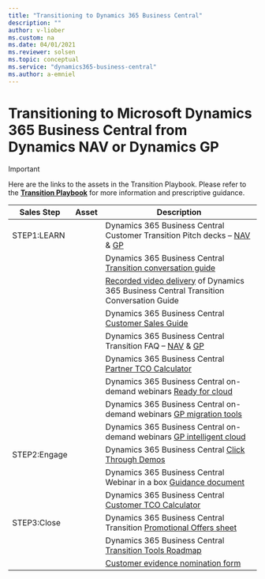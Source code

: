 ```yaml
---
title: "Transitioning to Dynamics 365 Business Central"
description: ""
author: v-liober
ms.custom: na
ms.date: 04/01/2021
ms.reviewer: solsen
ms.topic: conceptual
ms.service: "dynamics365-business-central"
ms.author: a-emniel
---
```


# Transitioning to Microsoft Dynamics 365 Business Central from Dynamics NAV or Dynamics GP

> [!IMPORTANT]  
> Here are the links to the assets in the Transition Playbook. Please refer to the [**Transition Playbook**](https://mbs.microsoft.com/Files/partner/365/SalesMarketing/TransitionPartnerPlaybook.pptx) for more information and prescriptive guidance.  

| **Sales Step** | **Asset** | **Description** |  
|----------------|-----------|-----------------|
| STEP1:LEARN | | Dynamics 365 Business Central Customer Transition Pitch decks – [NAV](https://mbs.microsoft.com/Files/partner/365/SalesMarketing/NAV_ShortPitchdeckcustomer.pptx) & [GP](https://mbs.microsoft.com/Files/partner/365/SalesMarketing/GP_ShortPitchdeckcustomer.pptx) |**Start here.** Become familiar with the three options for your existing customers. Use this pitch deck when you want to present a succinct pitch to the business decision makers in your customers’ organizations. This pitch will inform your customers about Microsoft’s Cloud vision in the age of digital transformation and what’s next for their ERP system. 
| | | Dynamics 365 Business Central [Transition conversation guide](https://mbs.microsoft.com/Files/partner/365/SalesMarketing/TransitionConversationGuide.pptx) | Use this guide when working with your customers to assess the next step for their ERP system. Learn how to ask insightful questions to determine your customer’s pain points and offer the best practical solution. This guide is meant for deeper discussions with supporting demos to win your customers’ trust. | 
| | | [Recorded video delivery](https://mbs.microsoft.com/Files/partner/365/SalesMarketing/TransitionConversationRecording/TransitionConversationRecording.mp4) of Dynamics 365 Business Central Transition Conversation Guide | Listen to Microsoft’s guidance on how to leverage the conversation guide to have the most insightful discussions with your customers. Use the talking points and questions in the recorded video to customize your discussions. | 
| | | Dynamics 365 Business Central [Customer Sales Guide](https://mbs.microsoft.com/Files/partner/365/SalesMarketing/TransitionSalesGuide.pptx) | Learn important key points regarding available options for existing on-premises customers. Learn the top frequently asked questions and transition offers to better enhance your conversations. *Bonus tip:* use this as a ‘cheat sheet’ for your sellers. |
| | | Dynamics 365 Business Central Transition FAQ – [NAV](https://mbs.microsoft.com/Files/partner/365/SalesMarketing/NAVpartnerFAQ.docx) & [GP](https://mbs.microsoft.com/Files/partner/365/SalesMarketing/GPpartnerFAQ.docx) | Learn the most frequently asked questions and how to handle common objections around transitioning to Business Central to be able to address them effectively with customers. | 
| | | Dynamics 365 Business Central [Partner TCO Calculator](https://mbs.microsoft.com/Files/partner/365/SalesMarketing/MicrosoftDynamicsNAVFinancialModel.xlsx) | Use this TCO calculator to visualize how transitioning to Business Central helps capitalize on the market opportunity and helps our partners seize the opportunities that transitioning to the cloud presents. | 
| | | Dynamics 365 Business Central on-demand webinars [Ready for cloud](https://msuspartner.eventbuilder.com/event?eventid=o1h8r5) | Learn how your customer expectations and needs are evolving - 86% of SMBs have listed digital transformation as their number one priority over the next twelve months, and actively evaluating Cloud options. Learn how to take advantage of this information in your customer conversations. | 
| | | Dynamics 365 Business Central on-demand webinars [GP migration tools](https://msuspartner.eventbuilder.com/event?eventid=b3i4g0&source=InsiderEmail) | Learn about available migration tools to help your customers move from Dynamics GP to Dynamics Business Central. Best suited for technical roles and conversations.
| | | Dynamics 365 Business Central on-demand webinars [GP intelligent cloud](https://msuspartner.eventbuilder.com/event?eventid=i2u0n2&source=InsiderEmail) | Learn about intelligent cloud insights and how customers can enable data replication from Dynamics GP solutions to Business Central cloud tenants, and take advantage of the Power Platform, Azure machine learning and other cloud services. Best suited for Technical roles. 
| STEP2:Engage | |Dynamics 365 Business Central [Click Through Demos](https://mbs.microsoft.com/Files/partner/365/SalesMarketing/Dynamics_365_BusinessCentralPARTNERSALESPLAYBOOKwCLICKASSISTANCE.pptx) | Leverage these click-through demos to visually demonstrate the value of Business Central to your customers. | 
| | | Dynamics 365 Business Central Webinar in a box [Guidance document](https://mbs.microsoft.com/Files/partner/365/SalesMarketing/DynamicsNAVWebinarinabox.docx) | Set up your own webinar! You’ll find an abstract, registration page, and email templates you can use to build your event. Also included are templates to promote your event on social media using Twitter, LinkedIn or Facebook. | 
| | | Dynamics 365 Business Central [Customer TCO Calculator](https://aka.ms/BCcustTCO) | Use this TCO calculator to help your customers visualize and understand the economic value of transitioning to Business Central from their on-premises solutions.  
| STEP3:Close | | Dynamics 365 Business Central Transition [Promotional Offers sheet](https://mbs.microsoft.com/Files/partner/365/SalesMarketing/QualifiedoffersheettoBC.pdf) | Learn about our attractive promotional transition offers your customers can take advantage of, whether they are in-between BREP or at the end of their BREP term. |
| | | Dynamics 365 Business Central [Transition Tools Roadmap](https://mbs.microsoft.com/Files/partner/365/SalesMarketing/Migrationtoolsroadmap.pdf) | Learn about available transition tools and what’s coming to help transition your customers from on-premises to Dynamics 365 Business Central. | 
| | | [Customer evidence nomination form](https://mbs.microsoft.com/Files/partner/365/SalesMarketing/TransitionConversationRecording/TransitionConversationRecording.mp4) | Nominate your customers to be featured in Microsoft video, web or social platforms, creating valuable social buzz. | 

